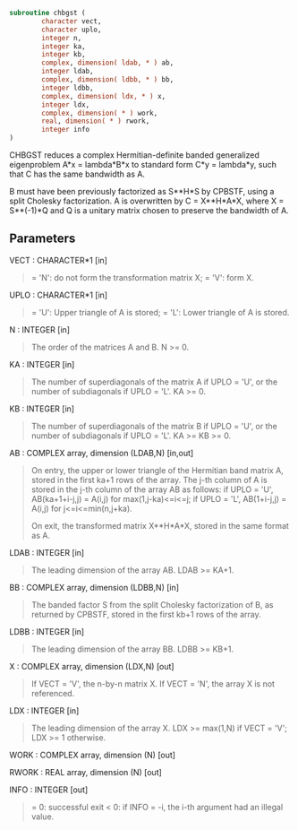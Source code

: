 ```fortran
subroutine chbgst (
        character vect,
        character uplo,
        integer n,
        integer ka,
        integer kb,
        complex, dimension( ldab, * ) ab,
        integer ldab,
        complex, dimension( ldbb, * ) bb,
        integer ldbb,
        complex, dimension( ldx, * ) x,
        integer ldx,
        complex, dimension( * ) work,
        real, dimension( * ) rwork,
        integer info
)
```

CHBGST reduces a complex Hermitian-definite banded generalized
eigenproblem  A\*x = lambda\*B\*x  to standard form  C\*y = lambda\*y,
such that C has the same bandwidth as A.

B must have been previously factorized as S\*\*H\*S by CPBSTF, using a
split Cholesky factorization. A is overwritten by C = X\*\*H\*A\*X, where
X = S\*\*(-1)\*Q and Q is a unitary matrix chosen to preserve the
bandwidth of A.

## Parameters
VECT : CHARACTER\*1 [in]
> = 'N':  do not form the transformation matrix X;
> = 'V':  form X.

UPLO : CHARACTER\*1 [in]
> = 'U':  Upper triangle of A is stored;
> = 'L':  Lower triangle of A is stored.

N : INTEGER [in]
> The order of the matrices A and B.  N >= 0.

KA : INTEGER [in]
> The number of superdiagonals of the matrix A if UPLO = 'U',
> or the number of subdiagonals if UPLO = 'L'.  KA >= 0.

KB : INTEGER [in]
> The number of superdiagonals of the matrix B if UPLO = 'U',
> or the number of subdiagonals if UPLO = 'L'.  KA >= KB >= 0.

AB : COMPLEX array, dimension (LDAB,N) [in,out]
> On entry, the upper or lower triangle of the Hermitian band
> matrix A, stored in the first ka+1 rows of the array.  The
> j-th column of A is stored in the j-th column of the array AB
> as follows:
> if UPLO = 'U', AB(ka+1+i-j,j) = A(i,j) for max(1,j-ka)<=i<=j;
> if UPLO = 'L', AB(1+i-j,j)    = A(i,j) for j<=i<=min(n,j+ka).
> 
> On exit, the transformed matrix X\*\*H\*A\*X, stored in the same
> format as A.

LDAB : INTEGER [in]
> The leading dimension of the array AB.  LDAB >= KA+1.

BB : COMPLEX array, dimension (LDBB,N) [in]
> The banded factor S from the split Cholesky factorization of
> B, as returned by CPBSTF, stored in the first kb+1 rows of
> the array.

LDBB : INTEGER [in]
> The leading dimension of the array BB.  LDBB >= KB+1.

X : COMPLEX array, dimension (LDX,N) [out]
> If VECT = 'V', the n-by-n matrix X.
> If VECT = 'N', the array X is not referenced.

LDX : INTEGER [in]
> The leading dimension of the array X.
> LDX >= max(1,N) if VECT = 'V'; LDX >= 1 otherwise.

WORK : COMPLEX array, dimension (N) [out]

RWORK : REAL array, dimension (N) [out]

INFO : INTEGER [out]
> = 0:  successful exit
> < 0:  if INFO = -i, the i-th argument had an illegal value.
